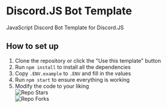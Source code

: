 # Discord.JS Bot Template
 JavaScript Discord Bot Template for Discord.JS 

## How to set up

1. Clone the repository or click the "Use this template" button
2. Run `npm install` to install all the dependencies
3. Copy `.ENV.example` to `.ENV` and fill in the values
4. Run `npm start` to ensure everything is working
5. Modify the code to your liking
\
![Repo Stars](https://img.shields.io/github/stars/SightedBike273/discord-bot-template.svg?style=social&label=Star&maxAge=2592000)
\
![Repo Forks](https://img.shields.io/github/forks/SightedBike273/discord-bot-template.svg?style=social&label=Fork&maxAge=2592000)